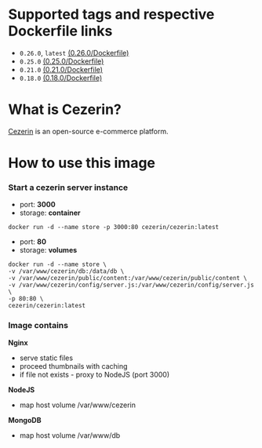 # Supported tags and respective Dockerfile links

- ```0.26.0```, ```latest```
[(0.26.0/Dockerfile)](https://github.com/cezerin/docker-cezerin/blob/master/images/0.26.0/Dockerfile)
- ```0.25.0```
[(0.25.0/Dockerfile)](https://github.com/cezerin/docker-cezerin/blob/master/images/0.25.0/Dockerfile)
- ```0.21.0```
[(0.21.0/Dockerfile)](https://github.com/cezerin/docker-cezerin/blob/master/images/0.21.0/Dockerfile)
- ```0.18.0```
[(0.18.0/Dockerfile)](https://github.com/cezerin/docker-cezerin/blob/master/images/0.18.0/Dockerfile)


# What is Cezerin?
[Cezerin](https://github.com/cezerin/cezerin) is an open-source e-commerce platform.


# How to use this image

### Start a cezerin server instance
- port: **3000**
- storage: **container**

```shell
docker run -d --name store -p 3000:80 cezerin/cezerin:latest
```

- port: **80**
- storage: **volumes**

```shell
docker run -d --name store \
-v /var/www/cezerin/db:/data/db \
-v /var/www/cezerin/public/content:/var/www/cezerin/public/content \
-v /var/www/cezerin/config/server.js:/var/www/cezerin/config/server.js \
-p 80:80 \
cezerin/cezerin:latest
```

### Image contains

**Nginx**
- serve static files
- proceed thumbnails with caching
- if file not exists - proxy to NodeJS (port 3000)

**NodeJS**
- map host volume /var/www/cezerin

**MongoDB**
- map host volume /var/www/db
